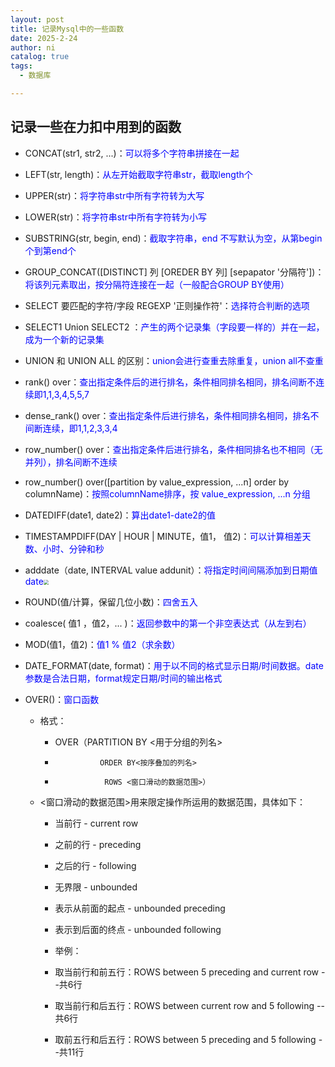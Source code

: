```yaml
---
layout: post
title: 记录Mysql中的一些函数
date: 2025-2-24
author: ni
catalog: true
tags:
  - 数据库

---
```


## 记录一些在力扣中用到的函数

- CONCAT(str1, str2, ...)：<span style="color:blue;">可以将多个字符串拼接在一起</span>
- LEFT(str, length)：<span style="color:blue;">从左开始截取字符串str，截取length个</span>
- UPPER(str)：<span style="color:blue;">将字符串str中所有字符转为大写</span>
- LOWER(str)：<span style="color:blue;">将字符串str中所有字符转为小写</span>
- SUBSTRING(str, begin, end)：<span style="color:blue;">截取字符串，end 不写默认为空，从第begin个到第end个</span>
- GROUP_CONCAT([DISTINCT] 列 [OREDER BY 列] [sepapator '分隔符'])：<span style="color:blue;">将该列元素取出，按分隔符连接在一起（一般配合GROUP BY使用）</span>
- SELECT 要匹配的字符/字段 REGEXP '正则操作符'：<span style="color:blue;">选择符合判断的选项</span>
- SELECT1 Union SELECT2 ：<span style="color:blue;">产生的两个记录集（字段要一样的）并在一起，成为一个新的记录集</span>
- UNION 和 UNION ALL 的区别：<span style="color:blue;">union会进行查重去除重复，union all不查重</span>
- rank() over：<span style="color:blue;">查出指定条件后的进行排名，条件相同排名相同，排名间断不连续即1,1,3,4,5,5,7</span>
- dense_rank() over：<span style="color:blue;">查出指定条件后进行排名，条件相同排名相同，排名不间断连续，即1,1,2,3,3,4</span>
- row_number() over：<span style="color:blue;">查出指定条件后进行排名，条件相同排名也不相同（无并列），排名间断不连续</span>
- row_number() over([partition by value_expression, ...n] order by columnName)：<span style="color:blue;">按照columnName排序，按 value_expression, ...n 分组</span>
- DATEDIFF(date1, date2)：<span style="color:blue;">算出date1-date2的值</span>
- TIMESTAMPDIFF(DAY | HOUR | MINUTE，值1， 值2)：<span style="color:blue;">可以计算相差天数、小时、分钟和秒</span>
- adddate（date, INTERVAL value addunit）：<span style="color:blue;">将指定时间间隔添加到日期值date</span><img src="https://nihhh1-blog.oss-cn-beijing.aliyuncs.com/my-blog/mysql/311f399d-cada-4582-8a4e-3b4b58830dda-3466684.jpg" style="zoom:50%;" />
- ROUND(值/计算，保留几位小数)：<span style="color:blue;">四舍五入</span>
- coalesce( 值1 ，值2，... )：<span style="color:blue;">返回参数中的第一个非空表达式（从左到右）</span>
- MOD(值1，值2)：<span style="color:blue;">值1 % 值2（求余数）</span>
- DATE_FORMAT(date, format)：<span style="color:blue;">用于以不同的格式显示日期/时间数据。date参数是合法日期，format规定日期/时间的输出格式</span>
- OVER()：<span style="color:blue;">窗口函数</span>

  - 格式：

    - OVER（PARTITION BY <用于分组的列名>

    -               ORDER BY<按序叠加的列名>

    -                ROWS <窗口滑动的数据范围>）

  - <窗口滑动的数据范围>用来限定操作所运用的数据范围，具体如下：

    - 当前行 - current row

    - 之前的行 - preceding

    - 之后的行 - following

    - 无界限 - unbounded

    - 表示从前面的起点 - unbounded preceding

    - 表示到后面的终点 - unbounded following

    - 举例：

    - 取当前行和前五行：ROWS between 5 preceding and current row --共6行

    - 取当前行和后五行：ROWS between current row and 5 following --共6行

    - 取前五行和后五行：ROWS between 5 preceding and 5 following --共11行